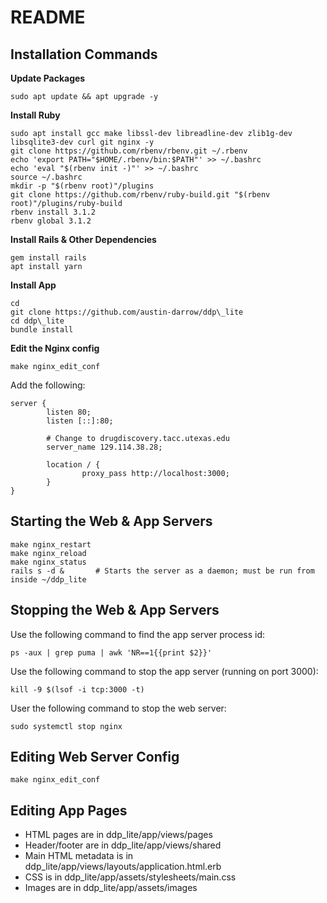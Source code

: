 # README

Installation Commands
--------------

__Update Packages__
```
sudo apt update && apt upgrade -y
```

__Install Ruby__
```
sudo apt install gcc make libssl-dev libreadline-dev zlib1g-dev libsqlite3-dev curl git nginx -y
git clone https://github.com/rbenv/rbenv.git ~/.rbenv
echo 'export PATH="$HOME/.rbenv/bin:$PATH"' >> ~/.bashrc
echo 'eval "$(rbenv init -)"' >> ~/.bashrc
source ~/.bashrc
mkdir -p "$(rbenv root)"/plugins
git clone https://github.com/rbenv/ruby-build.git "$(rbenv root)"/plugins/ruby-build
rbenv install 3.1.2
rbenv global 3.1.2
```

__Install Rails & Other Dependencies__
```
gem install rails
apt install yarn
```

__Install App__
```
cd
git clone https://github.com/austin-darrow/ddp\_lite
cd ddp\_lite
bundle install
```

__Edit the Nginx config__
```
make nginx_edit_conf
```
Add the following:
```
server {
        listen 80;
        listen [::]:80;

        # Change to drugdiscovery.tacc.utexas.edu
        server_name 129.114.38.28;

        location / {
                proxy_pass http://localhost:3000;
        }
}
```

Starting the Web & App Servers
------------------
```
make nginx_restart
make nginx_reload
make nginx_status
rails s -d &       # Starts the server as a daemon; must be run from inside ~/ddp_lite 
```

Stopping the Web & App Servers
-------------------
Use the following command to find the app server process id:
```
ps -aux | grep puma | awk 'NR==1{{print $2}}'
```

Use the following command to stop the app server (running on port 3000):
```
kill -9 $(lsof -i tcp:3000 -t)
```

User the following command to stop the web server:
```
sudo systemctl stop nginx
```


Editing Web Server Config
-------------
```
make nginx_edit_conf
```

Editing App Pages
--------
- HTML pages are in ddp\_lite/app/views/pages
- Header/footer are in ddp\_lite/app/views/shared
- Main HTML metadata is in ddp\_lite/app/views/layouts/application.html.erb
- CSS is in ddp\_lite/app/assets/stylesheets/main.css
- Images are in ddp\_lite/app/assets/images
